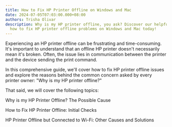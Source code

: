 ```yaml
---
title: How to Fix HP Printer Offline on Windows and Mac
date: 2024-07-05T07:03:00.000+08:00
authors: Trisha Olivar
description: Why is my HP printer offline, you ask? Discover our helpful tips on
  how to fix HP printer offline problems on Windows and Mac today!
---
```

Experiencing an HP printer offline can be frustrating and time-consuming. It's important to understand that an offline HP printer doesn't necessarily mean it's broken. Often, the issue lies in communication between the printer and the device sending the print command.



In this comprehensive guide, we'll cover how to fix HP printer offline issues and explore the reasons behind the common concern asked by every printer owner: "Why is my HP printer offline?"



That said, we will cover the following topics:



Why is my HP Printer Offline? The Possible Cause

How to Fix HP Printer Offline: Initial Checks

HP Printer Offline but Connected to Wi-Fi: Other Causes and Solutions
